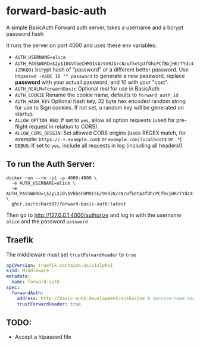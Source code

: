 # forward-basic-auth

A simple BasicAuth Forward auth server, takes a username and a bcrypt password hash

It runs the server on port 4000 and uses these env variables:
- `AUTH_USERNAME=alice`
- `AUTH_PASSWORD=$2y$10$VhbeCHM9IsG/9n9JU/cN/ufketp3fOhcPCfBxjHKrTYdc4iZRKQ0i` bcrypt hash of "password" or a different better password. Use `htpasswd -nbBC 10 "" password` to generate a new password, replace **password** with your actuall password, and 10 with your "cost".
- `AUTH_REALM=ForwardBasic` Optional real for use in BasicAuth
- `AUTH_COOKIE` Rename the cookie name, defaults to `forward_auth_id`
- `AUTH_HASH_KEY` Optional hash key, 32 byte hex encoded random string for use to Sign cookies. If not set, a random key will be generated on startup.
- `ALLOW_OPTION_REQ`: If set to `yes`, allow all option requests (used for pre-flight request in relation to CORS)
- `ALLOW_CORS_ORIGIN`: Set allowed CORS origins (uses REGEX match, for example: `https://.+.example.com$` or `example.com|localhost$` or `.*`)
- `DEBUG`: If set to `yes`, include all requests in log (including all headers!)

## To run the Auth Server:

```shell
docker run --rm -it -p 4000:4000 \
  -e AUTH_USERNAME=alice \
  -e AUTH_PASSWORD=\$2y\$10\$VhbeCHM9IsG/9n9JU/cN/ufketp3fOhcPCfBxjHKrTYdc4iZRKQ0i \
  ghcr.io/richard87/forward-basic-auth:latest
```

Then go to http://127.0.0.1:4000/authorize and log in with the username `alice` and the password `password`


## Traefik

The middleware must set `trustForwardHeader` to `true` 

```yaml
apiVersion: traefik.containo.us/v1alpha1
kind: Middleware
metadata:
  name: forward-auth
spec:
  forwardAuth:
    address: http://basic-auth.development/authorize # service-name.namespace
    trustForwardHeader: true
```

## TODO:
- Accept a htpasswd file